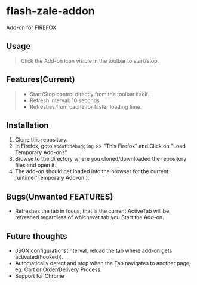 # flash-zale-addon
Add-on for FIREFOX

## Usage
> Click the Add-on icon visible in the toolbar to start/stop.

## Features(Current)
> - Start/Stop control directly from the toolbar itself.
> - Refresh interval: 10 seconds
> - Refreshes from cache for faster loading time.

## Installation
1. Clone this repository.
2. In Firefox, goto `about:debugging` >> "This Firefox" and Click on "Load Temporary Add-ons"
3. Browse to the directory where you cloned/downloaded the repository files and open it.
4. The add-on should get loaded into the browser for the current runtime('Temporary Add-on').

## Bugs(Unwanted FEATURES)
- Refreshes the tab in focus, that is the current ActiveTab will be refreshed regardless of whichever tab you Start the Add-on.

## Future thoughts
+ JSON configurations(interval, reload the tab where add-on gets activated(hooked)).
+ Automatically detect and stop when the Tab navigates to another page, eg: Cart or Order/Delivery Process.
+ Support for Chrome
